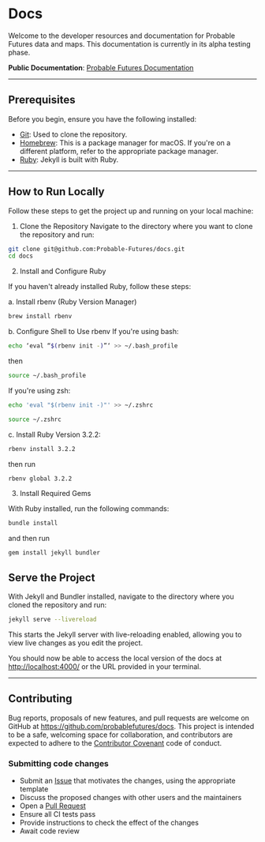 # Docs

Welcome to the developer resources and documentation for Probable Futures data and maps. This documentation is currently in its alpha testing phase.

**Public Documentation**: [Probable Futures Documentation](https://docs.probablefutures.org/)

---

## Prerequisites

Before you begin, ensure you have the following installed:

- [Git](https://git-scm.com/downloads): Used to clone the repository.
- [Homebrew](https://brew.sh/): This is a package manager for macOS. If you're on a different platform, refer to the appropriate package manager.
- [Ruby](https://www.ruby-lang.org/): Jekyll is built with Ruby.

---

## How to Run Locally

Follow these steps to get the project up and running on your local machine:

1. Clone the Repository
Navigate to the directory where you want to clone the repository and run:

```sh
git clone git@github.com:Probable-Futures/docs.git
cd docs
```

2. Install and Configure Ruby

If you haven't already installed Ruby, follow these steps:

a. Install rbenv (Ruby Version Manager)

```sh
brew install rbenv
```

b. Configure Shell to Use rbenv
If you're using bash:

```sh
echo ‘eval “$(rbenv init -)”‘ >> ~/.bash_profile
```

then

```sh
source ~/.bash_profile
```

If you're using zsh:

```sh
echo 'eval "$(rbenv init -)"' >> ~/.zshrc
```

```sh
source ~/.zshrc
```

c. Install Ruby Version 3.2.2:

```sh
rbenv install 3.2.2
```

then run

```sh
rbenv global 3.2.2
```

3. Install Required Gems

With Ruby installed, run the following commands:

```sh
bundle install
```

and then run

```sh
gem install jekyll bundler
```

## Serve the Project

With Jekyll and Bundler installed, navigate to the directory where you cloned the repository and run:

```sh
jekyll serve --livereload
```

This starts the Jekyll server with live-reloading enabled, allowing you to view live changes as you edit the project.

You should now be able to access the local version of the docs at <http://localhost:4000/> or the URL provided in your terminal.

---

## Contributing

Bug reports, proposals of new features, and pull requests are welcome on GitHub at <https://github.com/probablefutures/docs>. This project is intended to be a safe, welcoming space for collaboration, and contributors are expected to adhere to the [Contributor Covenant](http://contributor-covenant.org) code of conduct.

### Submitting code changes

- Submit an [Issue](https://github.com/probablefutures/docs/issues) that motivates the changes, using the appropriate template
- Discuss the proposed changes with other users and the maintainers
- Open a [Pull Request](https://github.com/probablefutures/docs/pulls)
- Ensure all CI tests pass
- Provide instructions to check the effect of the changes
- Await code review
